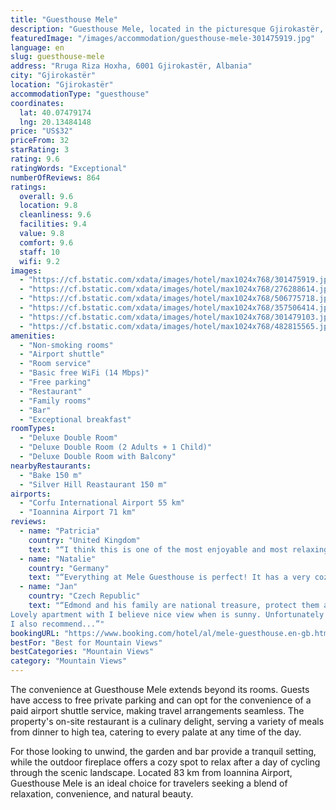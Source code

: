 ```yaml
---
title: "Guesthouse Mele"
description: "Guesthouse Mele, located in the picturesque Gjirokastër, offers a serene retreat with its stunning mountain and lake views, just a stone's throw away from Zaravina Lake."
featuredImage: "/images/accommodation/guesthouse-mele-301475919.jpg"
language: en
slug: guesthouse-mele
address: "Rruga Riza Hoxha, 6001 Gjirokastër, Albania"
city: "Gjirokastër"
location: "Gjirokastër"
accommodationType: "guesthouse"
coordinates:
  lat: 40.07479174
  lng: 20.13484148
price: "US$32"
priceFrom: 32
starRating: 3
rating: 9.6
ratingWords: "Exceptional"
numberOfReviews: 864
ratings:
  overall: 9.6
  location: 9.8
  cleanliness: 9.6
  facilities: 9.4
  value: 9.8
  comfort: 9.6
  staff: 10
  wifi: 9.2
images:
  - "https://cf.bstatic.com/xdata/images/hotel/max1024x768/301475919.jpg?k=74e2280515cd4d94705982a6c4a78de4934f29803128e08983e477f31cd791be&o=&hp=1"
  - "https://cf.bstatic.com/xdata/images/hotel/max1024x768/276288614.jpg?k=254ec206488d53fbf121387d0ae82a66d16f6f737c7fb3f0234479dfe7681bd4&o=&hp=1"
  - "https://cf.bstatic.com/xdata/images/hotel/max1024x768/506775718.jpg?k=44e98df6b6ce942903231e2754bcf8e05771512fd98ba8b8cf737448b3336c8b&o=&hp=1"
  - "https://cf.bstatic.com/xdata/images/hotel/max1024x768/357506414.jpg?k=2fc54a4768809abe6b474715b04e218ba2543b23cccda06bb8e164da98b9f565&o=&hp=1"
  - "https://cf.bstatic.com/xdata/images/hotel/max1024x768/301479103.jpg?k=782ca2250f9fcc94dcb6f2486cd82c2e6daa202d8477dcbc07e135d0b0a2a75d&o=&hp=1"
  - "https://cf.bstatic.com/xdata/images/hotel/max1024x768/482815565.jpg?k=8834b290040ab8fe20d1ca280bb867eca7413b1468617d1bb85206f0dd669a61&o=&hp=1"
amenities:
  - "Non-smoking rooms"
  - "Airport shuttle"
  - "Room service"
  - "Basic free WiFi (14 Mbps)"
  - "Free parking"
  - "Restaurant"
  - "Family rooms"
  - "Bar"
  - "Exceptional breakfast"
roomTypes:
  - "Deluxe Double Room"
  - "Deluxe Double Room (2 Adults + 1 Child)"
  - "Deluxe Double Room with Balcony"
nearbyRestaurants:
  - "Bake 150 m"
  - "Silver Hill Reastaurant 150 m"
airports:
  - "Corfu International Airport 55 km"
  - "Ioannina Airport 71 km"
reviews:
  - name: "Patricia"
    country: "United Kingdom"
    text: "“I think this is one of the most enjoyable and most relaxing place I have ever stayed at. Everything was perfect, it was very clean (esp. the sheets and bathroom). We had a very good night’s sleep. In the morning, at around 6AM we were supposed...”"
  - name: "Natalie"
    country: "Germany"
    text: "“Everything at Mele Guesthouse is perfect! It has a very cozy and familiar charme, especially because Edmond, the owner, is so keen to make the absolute best of your visit. We were welcomed with a nice tea on the terrace with a great view over the...”"
  - name: "Jan"
    country: "Czech Republic"
    text: "“Edmond and his family are national treasure, protect them at all costs.
Lovely apartment with I believe nice view when is sunny. Unfortunately we had foggy weather and we saw the beauty of Gjirokaster when we were leaving.
I also recommend...”"
bookingURL: "https://www.booking.com/hotel/al/mele-guesthouse.en-gb.html?aid=8035640"
bestFor: "Best for Mountain Views"
bestCategories: "Mountain Views"
category: "Mountain Views"
---
```


The convenience at Guesthouse Mele extends beyond its rooms. Guests have access to free private parking and can opt for the convenience of a paid airport shuttle service, making travel arrangements seamless. The property's on-site restaurant is a culinary delight, serving a variety of meals from dinner to high tea, catering to every palate at any time of the day.

For those looking to unwind, the garden and bar provide a tranquil setting, while the outdoor fireplace offers a cozy spot to relax after a day of cycling through the scenic landscape. Located 83 km from Ioannina Airport, Guesthouse Mele is an ideal choice for travelers seeking a blend of relaxation, convenience, and natural beauty.